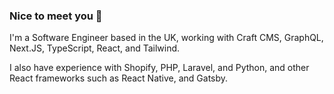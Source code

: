 ### Nice to meet you 👋

I'm a Software Engineer based in the UK, working with Craft CMS, GraphQL, Next.JS, TypeScript, React, and Tailwind.

I also have experience with Shopify, PHP, Laravel, and Python, and other React frameworks such as React Native, and Gatsby.

<!--
**jamiewade/jamiewade** is a ✨ _special_ ✨ repository because its `README.md` (this file) appears on your GitHub profile.

Here are some ideas to get you started:

- 🔭 I’m currently working on ...
- 🌱 I’m currently learning ...
- 👯 I’m looking to collaborate on ...
- 🤔 I’m looking for help with ...
- 💬 Ask me about ...
- 📫 How to reach me: ...
- 😄 Pronouns: ...
- ⚡ Fun fact: ...
-->

